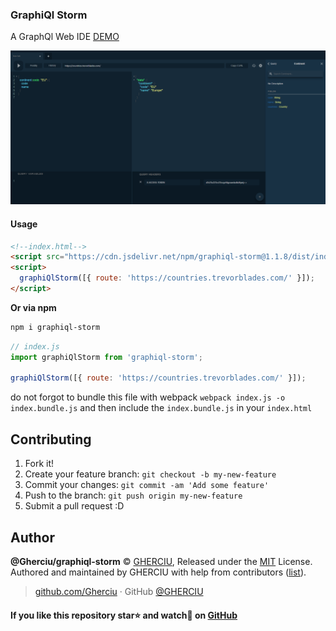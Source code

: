 ### GraphiQl Storm

A GraphQl Web IDE [DEMO](https://gherciu.github.io/graphiql-storm/)

![GraphiQl Storm](https://github.com/Gherciu/graphiql-storm/blob/master/src/demo.png?raw=true)

#### Usage

```html
<!--index.html-->
<script src="https://cdn.jsdelivr.net/npm/graphiql-storm@1.1.8/dist/index.js"></script>
<script>
  graphiQlStorm([{ route: 'https://countries.trevorblades.com/' }]);
</script>
```

**Or via npm**

```bash
npm i graphiql-storm
```

```js
// index.js
import graphiQlStorm from 'graphiql-storm';

graphiQlStorm([{ route: 'https://countries.trevorblades.com/' }]);
```

do not forgot to bundle this file with webpack `webpack index.js -o index.bundle.js` and then include the `index.bundle.js` in your `index.html`

## Contributing

1. Fork it!
2. Create your feature branch: `git checkout -b my-new-feature`
3. Commit your changes: `git commit -am 'Add some feature'`
4. Push to the branch: `git push origin my-new-feature`
5. Submit a pull request :D

## Author

**@Gherciu/graphiql-storm** © [GHERCIU](https://github.com/Gherciu), Released under the [MIT](./LICENSE) License.<br>
Authored and maintained by GHERCIU with help from contributors ([list](https://github.com/Gherciu/graphiql-storm/contributors)).

> [github.com/Gherciu](https://github.com/Gherciu) · GitHub [@GHERCIU](https://github.com/Gherciu)

#### If you like this repository star⭐ and watch👀 on [GitHub](https://github.com/Gherciu/graphiql-storm)
